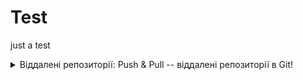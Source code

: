 # Test
just a test

<details>
<summary>Віддалені репозиторії: Push & Pull -- віддалені репозиторії в Git!</summary>
<p>

![Push & Pull -- Git Remotes!](https://github.com/ValeriiZa/kottans-frontend/blob/019c55fde9ec9bbf306033b6d05c4e6ebc1a6fae/Screenshot%202022-08-03%20at%2023.03.15.png)

 </p>
</details>
